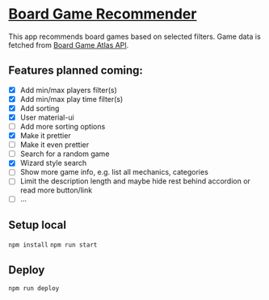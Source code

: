 # [Board Game Recommender](https://dire.github.io/board-game-recommender/ "Board Game Recommender")
This app recommends board games based on selected filters.
Game data is fetched from [Board Game Atlas API](https://www.boardgameatlas.com/api/docs "Board Game Atlas API").

## Features planned coming:
- [x] Add min/max players filter(s)
- [x] Add min/max play time filter(s)
- [x] Add sorting
- [x] User material-ui
- [ ] Add more sorting options
- [x] Make it prettier
- [ ] Make it even prettier
- [ ] Search for a random game
- [x] Wizard style search
- [ ] Show more game info, e.g. list all mechanics, categories
- [ ] Limit the description length and maybe hide rest behind accordion or read more button/link
- [ ] ...

## Setup local
`npm install`
`npm run start`

## Deploy
`npm run deploy`